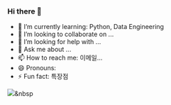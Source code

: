### Hi there 👋

- 🌱 I’m currently learning: Python, Data Engineering
- 👯 I’m looking to collaborate on ...
- 🤔 I’m looking for help with ...
- 💬 Ask me about ...
- 📫 How to reach me: 이메일...
- 😄 Pronouns: 
- ⚡ Fun fact: 특장점

<img src="https://img.shields.io/badge/Python-3776AB?style=flat-square&logo=Python&logoColor=white"/></a>&nbsp

